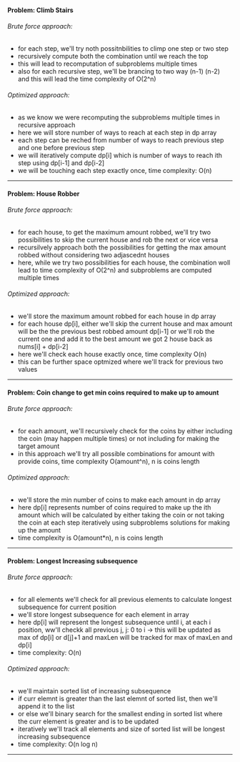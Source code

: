 #### Problem: Climb Stairs
###### Brute force approach:
- for each step, we'll try noth possitnbilities to climp one step or two step
- recursively compute both the combination until we reach the top
- this will lead to recomputation of subproblems multiple times
- also for each recursive step, we'll be brancing to two way (n-1) (n-2) and this will lead the time complexity of O(2^n)

###### Optimized approach:
- as we know we were recomputing the subproblems multiple times in recursive approach
- here we will store number of ways to reach at each step in dp array
- each step can be reched from number of ways to reach previous step and one before previous step
- we will iteratively compute dp[i] which is number of ways to reach ith step using dp[i-1] and dp[i-2]
- we will be touching each step exactly once, time complexity: O(n)
***
#### Problem: House Robber
###### Brute force approach:
- for each house, to get the maximum amount robbed, we'll try two possibilities to skip the current house and rob the next or vice versa
- recursilvely approach both the possibilities for getting the max amount robbed without considering two adjascednt houses
- here, while we try two possibilities for each house, the combination woll lead to time complexity of O(2^n) and subproblems are computed multiple times
###### Optimized approach:
- we'll store the maximum amount robbed for each house in dp array
- for each house dp[i], either we'll skip the current house and max amount will be the the previous best robbed amount dp[i-1] or we'll rob the current one and add it to the best amount we got 2 house back as nums[i] + dp[i-2]
- here we'll check each house exactly once, time complexity O(n)
- this can be further space optmized where we'll track for previous two values
***
#### Problem: Coin change to get min coins required to make up to amount
###### Brute force approach:
- for each amount, we'll recursively check for the coins by either including the coin (may happen multiple times) or not including for making the target amount
- in this approach we'll try all possible combinations for amount with provide coins, time complexity O(amount^n), n is coins length
  
###### Optimized approach:
- we'll store the min number of coins to make each amount in dp array
- here dp[i] represents number of coins required to make up the ith amount which will be calculated by either taking the coin or not taking the coin at each step iteratively using subproblems solutions for making up the amount
- time complexity is O(amount*n), n is coins length
***
#### Problem: Longest Increasing subsequence
###### Brute force approach:
- for all elements we'll check for all previous elements to calculate longest subsequence for current position
- we'll store longest subsequence for each element in array
- here dp[i] will represent the longest subsequence until i, at each i position, ww'll checkk all previous j, j: 0 to i -> this will be updated as max of dp[i] or d[j]+1 and maxLen will be tracked for max of maxLen and dp[i]
- time complexity: O(n)

###### Optimized approach:
- we'll maintain sorted list of increasing subsequence
- if curr elemnt is greater than the last elemnt of sorted list, then we'll append it to the list
- or else we'll binary search for the smallest ending in sorted list where the curr element is greater and is to be updated
- iteratively we'll track all elements and size of sorted list will be longest increasing subsequence
- time complexity: O(n log n)
***